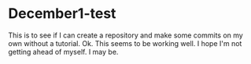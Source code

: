 # December1-test
This is to see if I can create a repository and make some commits on my own without a tutorial.
Ok.  This seems to be working well.  I hope I'm not getting ahead of myself.  I may be.  
